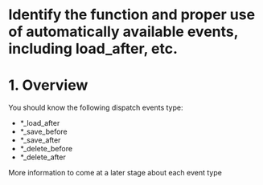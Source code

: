# Identify the function and proper use of automatically available events, including load_after, etc.

# 1. Overview

You should know the following dispatch events type:

- *_load_after
- *_save_before
- *_save_after
- *_delete_before
- *_delete_after

More information to come at a later stage about each event type
